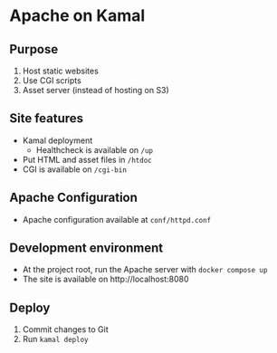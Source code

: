 # Apache on Kamal

## Purpose

1. Host static websites
2. Use CGI scripts
3. Asset server (instead of hosting on S3)

## Site features

* Kamal deployment
  * Healthcheck is available on `/up`
* Put HTML and asset files in `/htdoc` 
* CGI is available on `/cgi-bin`

## Apache Configuration

* Apache configuration available at `conf/httpd.conf`

## Development environment

* At the project root, run the Apache server with `docker compose up`
* The site is available on http://localhost:8080

## Deploy

1. Commit changes to Git
2. Run `kamal deploy`
